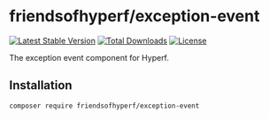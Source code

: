 # friendsofhyperf/exception-event

[![Latest Stable Version](https://img.shields.io/packagist/v/friendsofhyperf/exception-event)](https://packagist.org/packages/friendsofhyperf/exception-event)
[![Total Downloads](https://img.shields.io/packagist/dt/friendsofhyperf/exception-event)](https://packagist.org/packages/friendsofhyperf/exception-event)
[![License](https://img.shields.io/packagist/l/friendsofhyperf/exception-event)](https://github.com/friendsofhyperf/exception-event)

The exception event component for Hyperf.

## Installation

```bash
composer require friendsofhyperf/exception-event
```
